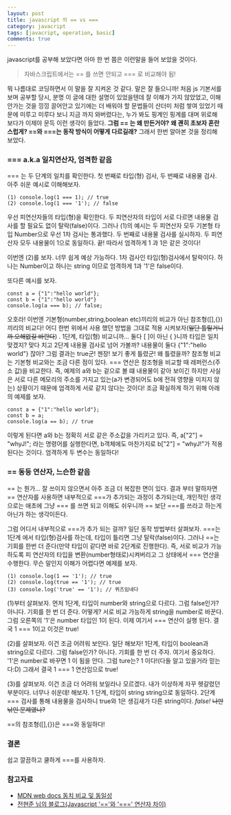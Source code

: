```yaml
---
layout: post
title: javascript 의 == vs ===
category: javacript
tags: [javacript, operation, basic]
comments: true
---
```


javascript를 공부해 보았다면 아마 한 번 쯤은 이런말을 들어 보았을 것이다.
> 자바스크립트에서는 == 를 쓰면 안되고 === 로 비교해야 됨!

뭐 나름대로 코딩하면서 이 말을 잘 지켜온 것 같다. 말은 잘 들으니까! 처음 js 기본서를 보며 공부할 당시, 분명 이 글에 대한 설명이 있었을텐데 잘 이해가 가지 않았었고, 이해 안가는 것을 낑낑 끌어안고 있기에는 더 배워야 할 문법들이 산더미 처럼 쌓여 있었기 때문에 미루고 미루다 보니 지금 까지 와버렸다는, 누가 봐도 핑계인 핑계를 대며 위로해 보다가 이제야 문득 이런 생각이 들었다. **그럼 == 는 왜 만든거야?** **왜 괜히 초보자 혼란스럽게? ==와 ===는 동작 방식이 어떻게 다르길래?** 그래서 한번 알아본 것을 정리해 보았다.


### === a.k.a 일치연산자, 엄격한 같음
=== 는 두 단계의 일치를 확인한다. 첫 번째로 타입(형) 검사, 두 번째로 내용물 검사. 아주 쉬운 예시로 이해해보자.
```
(1) console.log(1 === 1); // true
(2) console.log(1 === '1'); // false
```
우선 피연산자들의 타입(형)을 확인한다. 두 피연산자의 타입이 서로 다르면 내용물 검사를 할 필요도 없이 탈락(false)이다. 그러나 (1)의 예시는 두 피연산자 모두 기본형 타입 Number으로 우선 1차 검사는 통과했다. 두 번째로 내용물 검사를 실시하자. 두 피연산자 모두 내용물이 1으로 동일하다. 끝! 따라서 엄격하게 1 과 1은 같은 것이다!

이번엔 (2)를 보자. 너무 쉽게 예상 가능하다. 1차 검사인 타입(형)검사에서 탈락이다. 하나는 Number이고 하나는 string 이므로 엄격하게 1과 '1'은 false이다.

또다른 예시를 보자.
```
const a = {"1":"hello world"};
const b = {"1":"hello world"}
console.log(a === b); // false;
```
오호라! 이번엔 기본형(number,string,boolean etc)끼리의 비교가 아닌 참조형([],{})끼리의 비교다! 어디 한번 위에서 사용 했던 방법을 그대로 적용 시켜보자(~~일단 틀릴거니까 오해없길 바란다~~) . 1단계, 타입(형) 비교니까... 둘다 [ ]이 아닌 { }니까 타입은 일치 맞겠지? 맞다 치고 2단계 내용물 검사로 넘어 가볼까? 내용물이 둘다 {"1":"hello world"} 잖아? 그럼 결과는 true군! 젠장! 보기 좋게 틀렸군! 왜 틀렸을까? 참조형 비교는 기본형 비교와는 조금 다른 점이 있다. === 연산은 참조형을 비교할 때 레퍼런스(주소 값)을 비교한다. 즉, 예제의 a와 b는 겉으로 볼 떄 내용물이 같아 보이긴 하지만 사실은 서로 다른 메모리의 주소를 가지고 있는(a가 변경되어도 b에 전혀 영향을 미치지 않는) 상황이기 때문에 엄격하게 서로 같지 않다는 것이다! 조금 확실하게 하기 위해 아래의 예제를 보자.
```
const a = {"1":"hello world"};
const b = a;
console.log(a == b); // true
```
이렇게 된다면 a와 b는 정확히 서로 같은 주소값을 가리키고 있다. 즉, a["2"] = "whyJ!"; 라는 명령어를 실행한다면, b객체에도 마찬가지로 b["2"] = "whyJ!"가 적용 된다는 것이다. 엄격하게 두 변수는 동일하다!


### == 동등 연산자, 느슨한 같음
== 는 뭔가... 잘 쓰이지 않으면서 아주 조금 더 복잡한 면이 있다. 결과 부터 말하자면 == 연산자를 사용하면 내부적으로 ===가 추가되는 과정이 추가되는데, 개인적인 생각으로는 애초에 그냥 === 를 쓰면 되고 이해도 쉬우니까 == 보단 ===를 쓰라고 하는게 아닌가 하는 생각이든다.

그럼 어디서 내부적으로 ===가 추가 되는 걸까? 일단 동작 방법부터 살펴보자. ===는 1단계 에서 타입(형)검사를 하는데, 타입이 틀리면 그냥 탈락(false)이다. 그러나 ==는 기회를 한번 더 준다(만약 타입이 같다면 바로 2단계로 진행한다). 즉, 서로 비교가 가능하도록 피 연산자의 타입을 변환(number형태로)시켜버리고 그 상태에서 === 연산을 수행한다. 무슨 말인지 이해가 어렵다면 예제를 보자.
```
(1) console.log(1 == '1'); // true
(2) console.log(true == '1'); // true
(3) console.log('true' == '1'); // 퀴즈임네다
```
(1)부터 살펴보자. 먼저 1단계, 타입이 number와 string으로 다르다. 그럼 false인가? 아니다. 기회를 한 번 더 준다. 어떻게? 서로 비교 가능하게 string을 number로 바꾼다. 그럼 오른쪽의 '1'은 number 타입인 1이 된다. 이제 여기서 === 연산이 실행 된다. 결국 1 === 1이고 이것은 true!

(2)를 살펴보자. 이건 조금 어려워 보인다. 일단 해보자! 1단계, 타입이 boolean과 string으로 다르다. 그럼 false인가? 아니다. 기회를 한 번 더 주자. 여기서 중요하다. '1'은 number로 바꾸면 1 이 됨을 안다. 그럼 ture는? 1 이다!(다들 알고 있을거라 믿는다:D) 그래서 결국 1 === 1 연산임으로 true!

(3)를 살펴보자. 이건 조금 더 어려워 보일라나 모르겠다. 내가 이상하게 자꾸 헷갈렸던 부분이다. 너무나 쉬운데! 해보자. 1 단계, 타입이 string string으로 동일하다. 2단계 === 검사를 통해 내용물을 검사하니 true와 1은 생김새가 다른 string이다. _false!_ ~~나만 낚인 문제였나?~~

==의 참조형([],{})은 ===와 동일하다!

### 결론
쉽고 깔끔하고 쿨하게 ===를 사용하자.

### 참고자료
* [MDN web docs 동치 비교 및 동일성](https://developer.mozilla.org/ko/docs/Web/JavaScript/Equality_comparisons_and_sameness)
* [전현준 님의 블로그(Javascript '=='와 '===' 연산자 차이)](http://guswnsxodlf.github.io/javascript-equal-operator)